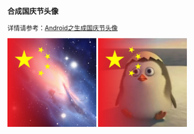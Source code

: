 ### 合成国庆节头像

详情请参考：[Android之生成国庆节头像](https://blog.csdn.net/juer2017/article/details/120542624?spm=1001.2014.3001.5502)

<img src="https://github.com/cuiwenju2017/CreateNationalDayHead/blob/master/app/src/main/res/drawable-xxhdpi/demo1.jpg" width="200px"/>

<img src="https://github.com/cuiwenju2017/CreateNationalDayHead/blob/master/app/src/main/res/drawable-xxhdpi/demo2.jpg" width="200px"/>
